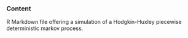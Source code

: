 ### Content

R Markdown file offering a simulation of a Hodgkin-Huxley piecewise deterministic markov process.
